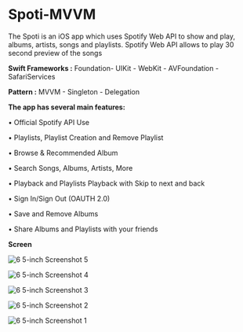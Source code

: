 # Spoti-MVVM
The Spoti is an iOS app which uses Spotify Web API to show and play, albums, artists, songs and playlists. Spotify Web API allows to play 30 second preview of the songs

**Swift Frameworks :** Foundation- UIKit - WebKit - AVFoundation - SafariServices

**Pattern :** MVVM - Singleton - Delegation

**The app has several main features:**

• Official Spotify API Use

• Playlists, Playlist Creation and Remove Playlist

• Browse & Recommended Album

• Search Songs, Albums, Artists, More

• Playback and Playlists Playback with Skip to next and back

• Sign In/Sign Out (OAUTH 2.0)

• Save and Remove Albums

• Share Albums and Playlists with your friends

**Screen**

![6 5-inch Screenshot 5](https://user-images.githubusercontent.com/107931897/228048912-e6e63beb-bcd2-480e-b463-fd1b4d04a2b8.png)

![6 5-inch Screenshot 4](https://user-images.githubusercontent.com/107931897/228048935-fda566fe-3f45-4e00-b40f-a2d548e37c94.png)

![6 5-inch Screenshot 3](https://user-images.githubusercontent.com/107931897/228048948-cb447bd9-46d6-44e0-b14f-093cf5e57373.png)

![6 5-inch Screenshot 2](https://user-images.githubusercontent.com/107931897/228048962-a5523402-11a0-443f-94c6-23b359673cc5.png)

![6 5-inch Screenshot 1](https://user-images.githubusercontent.com/107931897/228048975-580efd67-1e56-4213-a661-0a80cec568fe.png)
